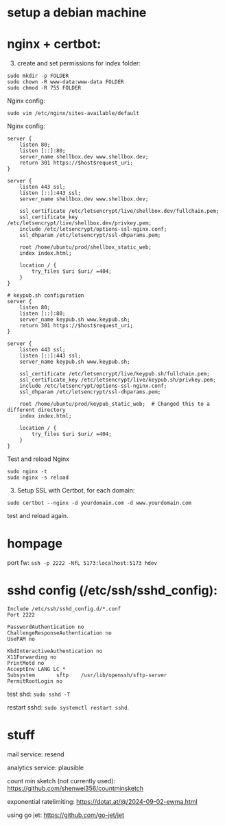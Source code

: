 # setup a debian machine

# nginx + certbot:
3. create and set permissions for index folder:
```
sudo mkdir -p FOLDER
sudo chown -R www-data:www-data FOLDER 
sudo chmod -R 755 FOLDER
```
Nginx config:
```
sudo vim /etc/nginx/sites-available/default
```
Nginx config:
```# shellbox.dev configuration
server {
    listen 80;
    listen [::]:80;
    server_name shellbox.dev www.shellbox.dev;
    return 301 https://$host$request_uri;
}

server {
    listen 443 ssl;
    listen [::]:443 ssl;
    server_name shellbox.dev www.shellbox.dev;

    ssl_certificate /etc/letsencrypt/live/shellbox.dev/fullchain.pem;
    ssl_certificate_key /etc/letsencrypt/live/shellbox.dev/privkey.pem;
    include /etc/letsencrypt/options-ssl-nginx.conf;
    ssl_dhparam /etc/letsencrypt/ssl-dhparams.pem;

    root /home/ubuntu/prod/shellbox_static_web;
    index index.html;

    location / {
        try_files $uri $uri/ =404;
    }
}

# keypub.sh configuration
server {
    listen 80;
    listen [::]:80;
    server_name keypub.sh www.keypub.sh;
    return 301 https://$host$request_uri;
}

server {
    listen 443 ssl;
    listen [::]:443 ssl;
    server_name keypub.sh www.keypub.sh;

    ssl_certificate /etc/letsencrypt/live/keypub.sh/fullchain.pem;
    ssl_certificate_key /etc/letsencrypt/live/keypub.sh/privkey.pem;
    include /etc/letsencrypt/options-ssl-nginx.conf;
    ssl_dhparam /etc/letsencrypt/ssl-dhparams.pem;

    root /home/ubuntu/prod/keypub_static_web;  # Changed this to a different directory
    index index.html;

    location / {
        try_files $uri $uri/ =404;
    }
}
```
Test and reload Nginx
```
sudo nginx -t
sudo nginx -s reload
```
3. Setup SSL with Certbot, for each domain:
```
sudo certbot --nginx -d yourdomain.com -d www.yourdomain.com
```
test and reload again.

# hompage

port fw: `ssh -p 2222 -NfL 5173:localhost:5173 hdev`

# sshd config (/etc/ssh/sshd_config):
```
Include /etc/ssh/sshd_config.d/*.conf
Port 2222

PasswordAuthentication no
ChallengeResponseAuthentication no
UsePAM no

KbdInteractiveAuthentication no
X11Forwarding no
PrintMotd no
AcceptEnv LANG LC_*
Subsystem       sftp    /usr/lib/openssh/sftp-server
PermitRootLogin no
```
test shd:
`sudo sshd -T`

restart sshd:
`sudo systemctl restart sshd`.

# stuff

mail service: resend

analytics service: plausible

count min sketch (not currently used): https://github.com/shenwei356/countminsketch

exponential ratelimiting: https://dotat.at/@/2024-09-02-ewma.html

using go jet: https://github.com/go-jet/jet


